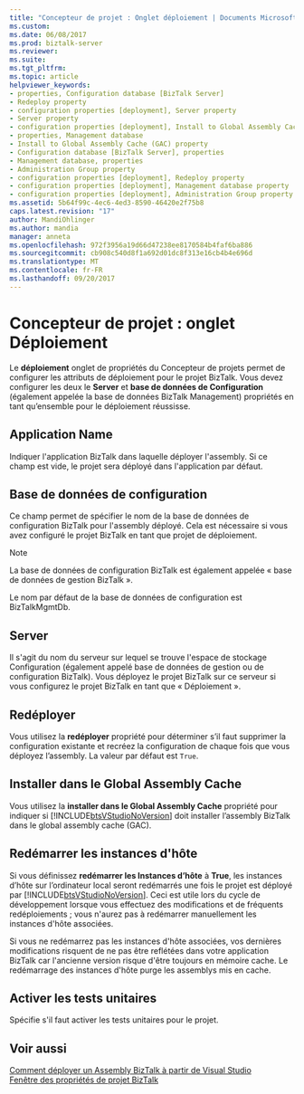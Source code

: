 ```yaml
---
title: "Concepteur de projet : Onglet déploiement | Documents Microsoft"
ms.custom: 
ms.date: 06/08/2017
ms.prod: biztalk-server
ms.reviewer: 
ms.suite: 
ms.tgt_pltfrm: 
ms.topic: article
helpviewer_keywords:
- properties, Configuration database [BizTalk Server]
- Redeploy property
- configuration properties [deployment], Server property
- Server property
- configuration properties [deployment], Install to Global Assembly Cache (GAC) property
- properties, Management database
- Install to Global Assembly Cache (GAC) property
- Configuration database [BizTalk Server], properties
- Management database, properties
- Administration Group property
- configuration properties [deployment], Redeploy property
- configuration properties [deployment], Management database property
- configuration properties [deployment], Administration Group property
ms.assetid: 5b64f99c-4ec6-4ed3-8590-46420e2f75b8
caps.latest.revision: "17"
author: MandiOhlinger
ms.author: mandia
manager: anneta
ms.openlocfilehash: 972f3956a19d66d47238ee8170584b4faf6ba886
ms.sourcegitcommit: cb908c540d8f1a692d01dc8f313e16cb4b4e696d
ms.translationtype: MT
ms.contentlocale: fr-FR
ms.lasthandoff: 09/20/2017
---
```

# <a name="project-designer-deployment-tab"></a>Concepteur de projet : onglet Déploiement
Le **déploiement** onglet de propriétés du Concepteur de projets permet de configurer les attributs de déploiement pour le projet BizTalk. Vous devez configurer les deux le **Server** et **base de données de Configuration** (également appelée la base de données BizTalk Management) propriétés en tant qu’ensemble pour le déploiement réussisse.  
  
## <a name="application-name"></a>Application Name  
 Indiquer l'application BizTalk dans laquelle déployer l'assembly. Si ce champ est vide, le projet sera déployé dans l'application par défaut.  
  
## <a name="configuration-database"></a>Base de données de configuration  
 Ce champ permet de spécifier le nom de la base de données de configuration BizTalk pour l'assembly déployé. Cela est nécessaire si vous avez configuré le projet BizTalk en tant que projet de déploiement.  
  
> [!NOTE]
>  La base de données de configuration BizTalk est également appelée « base de données de gestion BizTalk ».  
  
 Le nom par défaut de la base de données de configuration est BizTalkMgmtDb.  
  
## <a name="server"></a>Server  
 Il s'agit du nom du serveur sur lequel se trouve l'espace de stockage Configuration (également appelé base de données de gestion ou de configuration BizTalk). Vous déployez le projet BizTalk sur ce serveur si vous configurez le projet BizTalk en tant que « Déploiement ».  
  
## <a name="redeploy"></a>Redéployer  
 Vous utilisez la **redéployer** propriété pour déterminer s’il faut supprimer la configuration existante et recréez la configuration de chaque fois que vous déployez l’assembly. La valeur par défaut est `True`.  
  
## <a name="install-to-global-assembly-cache"></a>Installer dans le Global Assembly Cache  
 Vous utilisez la **installer dans le Global Assembly Cache** propriété pour indiquer si [!INCLUDE[btsVStudioNoVersion](../includes/btsvstudionoversion-md.md)] doit installer l’assembly BizTalk dans le global assembly cache (GAC).  
  
## <a name="restart-host-instances"></a>Redémarrer les instances d'hôte  
 Si vous définissez **redémarrer les Instances d’hôte** à **True**, les instances d’hôte sur l’ordinateur local seront redémarrés une fois le projet est déployé par [!INCLUDE[btsVStudioNoVersion](../includes/btsvstudionoversion-md.md)]. Ceci est utile lors du cycle de développement lorsque vous effectuez des modifications et de fréquents redéploiements ; vous n'aurez pas à redémarrer manuellement les instances d'hôte associées.  
  
 Si vous ne redémarrez pas les instances d'hôte associées, vos dernières modifications risquent de ne pas être reflétées dans votre application BizTalk car l'ancienne version risque d'être toujours en mémoire cache. Le redémarrage des instances d'hôte purge les assemblys mis en cache.  
  
## <a name="enable-unit-testing"></a>Activer les tests unitaires  
 Spécifie s'il faut activer les tests unitaires pour le projet.  
  
## <a name="see-also"></a>Voir aussi  
 [Comment déployer un Assembly BizTalk à partir de Visual Studio](../core/how-to-deploy-a-biztalk-assembly-from-visual-studio.md)   
 [Fenêtre des propriétés de projet BizTalk](../core/biztalk-project-properties-window.md)